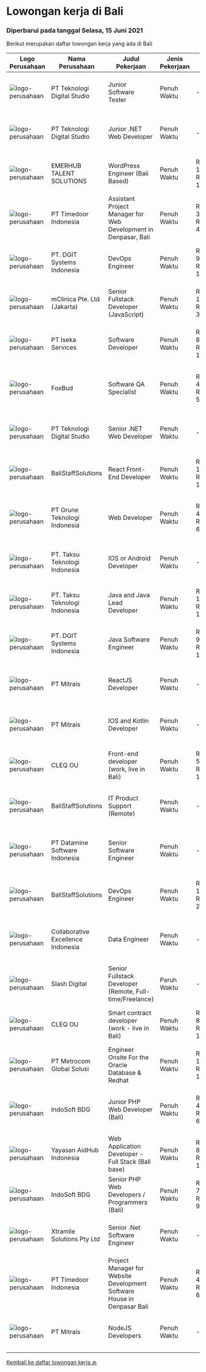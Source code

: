 
  # Lowongan kerja di Bali

  ### Diperbarui pada tanggal Selasa, 15 Juni 2021

  Berikut merupakan daftar lowongan kerja yang ada di Bali

  |Logo Perusahaan | Nama Perusahaan | Judul Pekerjaan | Jenis Pekerjaan | Gaji Pekerjaan | Lokasi | Deskripsi | Tanggal diunggah | Pranala |
  | -------------- | --------------- | --------------- | --------- | --------- | -------------- | ------- | ----------- | ----------- |
  |![logo-perusahaan](https://image-service-cdn.seek.com.au/2c8f060e5cc9c764aa1c8c5e93e0ea44df35bf63/ee4dce1061f3f616224767ad58cb2fc751b8d2dc)|PT Teknologi Digital Studio|Junior Software Tester|Penuh Waktu|---|Denpasar|Job Descriptions Performs functional testing for applications and write test reports following company's standard Reports any defects found during the...|Senin, 14 Juni 2021|https://www.jobstreet.co.id/id/job/junior-software-tester-3555740?token=0~3360af5e-c9fe-4c6f-bcf6-4a07bc9e5d3a&sectionRank=1&jobId=jobstreet-id-job-3555740|
|![logo-perusahaan](https://image-service-cdn.seek.com.au/2c8f060e5cc9c764aa1c8c5e93e0ea44df35bf63/ee4dce1061f3f616224767ad58cb2fc751b8d2dc)|PT Teknologi Digital Studio|Junior .NET Web Developer|Penuh Waktu|---|Denpasar|Roles and Responsibilities You will be working in a SCRUM team consisting of multiple roles such as PO, Developers, QA, and BA to develop cutting edge...|Senin, 14 Juni 2021|https://www.jobstreet.co.id/id/job/junior-net-web-developer-3555759?token=0~3360af5e-c9fe-4c6f-bcf6-4a07bc9e5d3a&sectionRank=2&jobId=jobstreet-id-job-3555759|
|![logo-perusahaan](https://image-service-cdn.seek.com.au/956863e93e04787db617ea3231d4e0793b12d127/ee4dce1061f3f616224767ad58cb2fc751b8d2dc)|EMERHUB TALENT SOLUTIONS|WordPress Engineer (Bali Based)|Penuh Waktu|Rp. 10.000.000-Rp. 17.000.000|Bali|Are you an experienced WordPress engineer looking for your next challenge? We’re on the hunt for someone who’s mastered their craft and is ready to...|Selasa, 15 Juni 2021|https://www.jobstreet.co.id/id/job/wordpress-engineer-bali-based-3556198?token=0~3360af5e-c9fe-4c6f-bcf6-4a07bc9e5d3a&sectionRank=3&jobId=jobstreet-id-job-3556198|
|![logo-perusahaan](https://image-service-cdn.seek.com.au/9f2111bf08df94f0ea97d6b9f360a4952c081dc6/ee4dce1061f3f616224767ad58cb2fc751b8d2dc)|PT Timedoor Indonesia|Assistant Project Manager for Web Development in Denpasar, Bali|Penuh Waktu|Rp. 3.000.000-Rp. 4.500.000|Denpasar|If you want to grow up yourself, Timedoor is one of the best places for your career. Our team has come from various culture. We welcome young people...|Jumat, 11 Juni 2021|https://www.jobstreet.co.id/id/job/assistant-project-manager-for-web-development-in-denpasar-bali-3553579?token=0~3360af5e-c9fe-4c6f-bcf6-4a07bc9e5d3a&sectionRank=4&jobId=jobstreet-id-job-3553579|
|![logo-perusahaan](https://image-service-cdn.seek.com.au/e93bc75036be941b9c3ff3a55670cb236457b0c4/ee4dce1061f3f616224767ad58cb2fc751b8d2dc)|PT. DGIT Systems Indonesia|DevOps Engineer|Penuh Waktu|Rp. 9.000.000-Rp. 18.000.000|Bali|DevOps Engineer The RoleWe are looking for a DevOps Engineer with excellent Linux system administration and management skills to support our teams...|Jumat, 11 Juni 2021|https://www.jobstreet.co.id/id/job/devops-engineer-3544041?token=0~3360af5e-c9fe-4c6f-bcf6-4a07bc9e5d3a&sectionRank=5&jobId=jobstreet-id-job-3544041|
|![logo-perusahaan](https://image-service-cdn.seek.com.au/7665bb5bd589f085f653b36d2f3cbccaf93e5953/ee4dce1061f3f616224767ad58cb2fc751b8d2dc)|mClinica Pte. Ltd (Jakarta)|Senior Fullstack Developer (JavaScript)|Penuh Waktu|Rp. 18.000.000-Rp. 35.000.000|Bali|mClinica is hiring for a Senior Fullstack Developer to serve our clients in Southeast Asia and support our growth regionally and globally. We are...|Senin, 14 Juni 2021|https://www.jobstreet.co.id/id/job/senior-fullstack-developer-javascript-3555534?token=0~3360af5e-c9fe-4c6f-bcf6-4a07bc9e5d3a&sectionRank=6&jobId=jobstreet-id-job-3555534|
|![logo-perusahaan](https://image-service-cdn.seek.com.au/48f17f16a37d7ca19186c95222634d777fe9e0bf/ee4dce1061f3f616224767ad58cb2fc751b8d2dc)|PT Iseka Services|Software Developer|Penuh Waktu|Rp. 8.000.000-Rp. 11.000.000|Badung|PT Iseka Services is an exciting new technology provider whose main goal is to help companies of all sizes transfer to the Digital World utilising...|Jumat, 11 Juni 2021|https://www.jobstreet.co.id/id/job/software-developer-3554415?token=0~3360af5e-c9fe-4c6f-bcf6-4a07bc9e5d3a&sectionRank=7&jobId=jobstreet-id-job-3554415|
|![logo-perusahaan](https://image-service-cdn.seek.com.au/2ecc601aa3ebe2a9a77a9914125a5eed17c5fdd3/ee4dce1061f3f616224767ad58cb2fc751b8d2dc)|FoxBud|Software QA Specialist|Penuh Waktu|Rp. 4.000.000-Rp. 5.000.000|Badung|Requirements:SEA or Eastern Europe region1 year software QA experience1 year Unity3d (unity.com) experiencePreferred:Card Battler experience preferred...|Senin, 14 Juni 2021|https://www.jobstreet.co.id/id/job/software-qa-specialist-3555479?token=0~3360af5e-c9fe-4c6f-bcf6-4a07bc9e5d3a&sectionRank=8&jobId=jobstreet-id-job-3555479|
|![logo-perusahaan](https://image-service-cdn.seek.com.au/2c8f060e5cc9c764aa1c8c5e93e0ea44df35bf63/ee4dce1061f3f616224767ad58cb2fc751b8d2dc)|PT Teknologi Digital Studio|Senior .NET Web Developer|Penuh Waktu|---|Denpasar|JOB DESCRIPTIONS You will working in a SCRUM team consisting of multiple roles such as PO, Developers, QA, and BA to develop cutting edge .NET web...|Senin, 14 Juni 2021|https://www.jobstreet.co.id/id/job/senior-net-web-developer-3555767?token=0~3360af5e-c9fe-4c6f-bcf6-4a07bc9e5d3a&sectionRank=9&jobId=jobstreet-id-job-3555767|
|![logo-perusahaan](https://us.123rf.com/450wm/pavelstasevich/pavelstasevich1811/pavelstasevich181101027/112815900-stock-vector-no-image-available-icon-flat-vector.jpg?ver=6)|BaliStaffSolutions|React Front-End Developer|Penuh Waktu|Rp. 14.000.000-Rp. 19.600.000|Bali|Translate Requirements into clean code, focusing on functionality and feature deployment Maintain, secure and deploy production code using automated...|Kamis, 10 Juni 2021|https://www.jobstreet.co.id/id/job/react-front-end-developer-3552655?token=0~3360af5e-c9fe-4c6f-bcf6-4a07bc9e5d3a&sectionRank=10&jobId=jobstreet-id-job-3552655|
|![logo-perusahaan](https://image-service-cdn.seek.com.au/bce4433421cbd6d3fbcd407460c54cc5d2693753/ee4dce1061f3f616224767ad58cb2fc751b8d2dc)|PT Grune Teknologi Indonesia|Web Developer|Penuh Waktu|Rp. 4.000.000-Rp. 6.000.000|Denpasar|Job Descriptions: Write programming code, either from scratch or adapting from other source code to meet business requirements. Candidates can choose...|Kamis, 10 Juni 2021|https://www.jobstreet.co.id/id/job/web-developer-3543795?token=0~3360af5e-c9fe-4c6f-bcf6-4a07bc9e5d3a&sectionRank=11&jobId=jobstreet-id-job-3543795|
|![logo-perusahaan](https://image-service-cdn.seek.com.au/cdad7eadbef6a47d2c5b4d08a7c1b9886e8f7f8f/ee4dce1061f3f616224767ad58cb2fc751b8d2dc)|PT. Taksu Teknologi Indonesia|IOS or Android Developer|Penuh Waktu|---|Bali|Join Our Team, we are Hiring!We’re looking for a Dedicated also dynamic engineer to join us as a team to be in the position of iOS or Android...|Jumat, 11 Juni 2021|https://www.jobstreet.co.id/id/job/ios-or-android-developer-3539194?token=0~3360af5e-c9fe-4c6f-bcf6-4a07bc9e5d3a&sectionRank=12&jobId=jobstreet-id-job-3539194|
|![logo-perusahaan](https://image-service-cdn.seek.com.au/cdad7eadbef6a47d2c5b4d08a7c1b9886e8f7f8f/ee4dce1061f3f616224767ad58cb2fc751b8d2dc)|PT. Taksu Teknologi Indonesia|Java and Java Lead Developer|Penuh Waktu|Rp. 10.000.000-Rp. 15.000.000|Bali|Java DeveloperWe are looking for highly motivated and hands-on developers with experience in building billing systems in Java across the full software...|Sabtu, 12 Juni 2021|https://www.jobstreet.co.id/id/job/java-and-java-lead-developer-3546080?token=0~3360af5e-c9fe-4c6f-bcf6-4a07bc9e5d3a&sectionRank=13&jobId=jobstreet-id-job-3546080|
|![logo-perusahaan](https://image-service-cdn.seek.com.au/e93bc75036be941b9c3ff3a55670cb236457b0c4/ee4dce1061f3f616224767ad58cb2fc751b8d2dc)|PT. DGIT Systems Indonesia|Java Software Engineer|Penuh Waktu|Rp. 9.000.000-Rp. 18.000.000|Badung|We are looking for a talented Java engineer to join an experienced team of engineers working on our flagship to work remotely for our...|Rabu, 09 Juni 2021|https://www.jobstreet.co.id/id/job/java-software-engineer-3542502?token=0~3360af5e-c9fe-4c6f-bcf6-4a07bc9e5d3a&sectionRank=14&jobId=jobstreet-id-job-3542502|
|![logo-perusahaan](https://image-service-cdn.seek.com.au/969b0c47f133a1e0155056a5d964c63953dd6304/ee4dce1061f3f616224767ad58cb2fc751b8d2dc)|PT Mitrais|ReactJS Developer|Penuh Waktu|---|Bali|We're urgently looking for experienced ReactJS Developers to be part of our team for an immediate start.Our client is a consultancy focused company...|Rabu, 09 Juni 2021|https://www.jobstreet.co.id/id/job/reactjs-developer-3542719?token=0~3360af5e-c9fe-4c6f-bcf6-4a07bc9e5d3a&sectionRank=15&jobId=jobstreet-id-job-3542719|
|![logo-perusahaan](https://image-service-cdn.seek.com.au/969b0c47f133a1e0155056a5d964c63953dd6304/ee4dce1061f3f616224767ad58cb2fc751b8d2dc)|PT Mitrais|IOS and Kotlin Developer|Penuh Waktu|---|Bali|Build your Career with Mitrais !  We're looking for experienced iOS and Kotlin Developer to be part of our team. What will you be doing?  Liase with...|Rabu, 09 Juni 2021|https://www.jobstreet.co.id/id/job/ios-and-kotlin-developer-3551261?token=0~3360af5e-c9fe-4c6f-bcf6-4a07bc9e5d3a&sectionRank=16&jobId=jobstreet-id-job-3551261|
|![logo-perusahaan](https://image-service-cdn.seek.com.au/83f6c0a379be672bd3733ebae34ee48ae48afc54/ee4dce1061f3f616224767ad58cb2fc751b8d2dc)|CLEQ OU|Front-end developer (work, live in Bali)|Penuh Waktu|Rp. 5.000.000-Rp. 10.000.000|Badung|About ItsavirusItsavirus is a software company with offices in Bali, Singapore and Amsterdam. With a relative small group of people, we work on great...|Selasa, 08 Juni 2021|https://www.jobstreet.co.id/id/job/front-end-developer-work-live-in-bali-3550422?token=0~3360af5e-c9fe-4c6f-bcf6-4a07bc9e5d3a&sectionRank=17&jobId=jobstreet-id-job-3550422|
|![logo-perusahaan](https://us.123rf.com/450wm/pavelstasevich/pavelstasevich1811/pavelstasevich181101027/112815900-stock-vector-no-image-available-icon-flat-vector.jpg?ver=6)|BaliStaffSolutions|IT Product Support (Remote)|Penuh Waktu|---|Bali|The largest vertically integrated, omni-channel fashion brand in Singapore with country offices in Indonesia and Malaysia is looking to hire a IT...|Selasa, 08 Juni 2021|https://www.jobstreet.co.id/id/job/it-product-support-remote-3550806?token=0~3360af5e-c9fe-4c6f-bcf6-4a07bc9e5d3a&sectionRank=18&jobId=jobstreet-id-job-3550806|
|![logo-perusahaan](https://image-service-cdn.seek.com.au/5fcc638e90b6bfa5413c6b018faccdd8126658c9/ee4dce1061f3f616224767ad58cb2fc751b8d2dc)|PT Datamine Software Indonesia|Senior Software Engineer|Penuh Waktu|---|Badung|Senior Software Engineer Datamine SoftwareAbout the BusinessDatamine is a world leading provider of technology to plan and manage mining operations....|Jumat, 11 Juni 2021|https://www.jobstreet.co.id/id/job/senior-software-engineer-3553786?token=0~3360af5e-c9fe-4c6f-bcf6-4a07bc9e5d3a&sectionRank=19&jobId=jobstreet-id-job-3553786|
|![logo-perusahaan](https://us.123rf.com/450wm/pavelstasevich/pavelstasevich1811/pavelstasevich181101027/112815900-stock-vector-no-image-available-icon-flat-vector.jpg?ver=6)|BaliStaffSolutions|DevOps Engineer|Penuh Waktu|Rp. 14.000.000-Rp. 20.000.000|Bali|●      Maintain, secure and deploy production pipelines using AWS and automated deployment techniques. ●      Implementation of security and data...|Kamis, 10 Juni 2021|https://www.jobstreet.co.id/id/job/devops-engineer-3552587?token=0~3360af5e-c9fe-4c6f-bcf6-4a07bc9e5d3a&sectionRank=20&jobId=jobstreet-id-job-3552587|
|![logo-perusahaan](https://image-service-cdn.seek.com.au/7145b1ba6bc0dbd678e2bf86d776dd2b1b9b81f6/ee4dce1061f3f616224767ad58cb2fc751b8d2dc)|Collaborative Excellence Indonesia|Data Engineer|Penuh Waktu|---|Bali|Job Description Develops or modifies data models, ETL processes, and BI tool solutions Ensures appropriate documentation for all development and...|Senin, 07 Juni 2021|https://www.jobstreet.co.id/id/job/data-engineer-3549573?token=0~3360af5e-c9fe-4c6f-bcf6-4a07bc9e5d3a&sectionRank=21&jobId=jobstreet-id-job-3549573|
|![logo-perusahaan](https://image-service-cdn.seek.com.au/691a7005ffbb480fc7ecba50c99c21b92f346076/ee4dce1061f3f616224767ad58cb2fc751b8d2dc)|Slash Digital|Senior Fullstack Developer (Remote, Full-time/Freelance)|Paruh Waktu|---|Badung|About SlashSlash is a Build Studio. We build remote, autonomous teams to help innovators develop software, products and hi-tech startups. We also...|Kamis, 10 Juni 2021|https://www.jobstreet.co.id/id/job/senior-fullstack-developer-remote-full-time-freelance-3553361?token=0~3360af5e-c9fe-4c6f-bcf6-4a07bc9e5d3a&sectionRank=22&jobId=jobstreet-id-job-3553361|
|![logo-perusahaan](https://image-service-cdn.seek.com.au/83f6c0a379be672bd3733ebae34ee48ae48afc54/ee4dce1061f3f616224767ad58cb2fc751b8d2dc)|CLEQ OU|Smart contract developer (work - live in Bali)|Penuh Waktu|Rp. 8.000.000-Rp. 12.000.000|Badung|About ItsavirusItsavirus is a software company with offices in Bali, Singapore and Amsterdam. We work on great projects that have a positive impact...|Selasa, 08 Juni 2021|https://www.jobstreet.co.id/id/job/smart-contract-developer-work-live-in-bali-3550401?token=0~3360af5e-c9fe-4c6f-bcf6-4a07bc9e5d3a&sectionRank=23&jobId=jobstreet-id-job-3550401|
|![logo-perusahaan](https://image-service-cdn.seek.com.au/34a14b63d99dfe5d5c55cdaade1453def61488b5/ee4dce1061f3f616224767ad58cb2fc751b8d2dc)|PT Metrocom Global Solusi|Engineer Onsite For the Oracle Database & Redhat|Penuh Waktu|Rp. 10.000.000-Rp. 12.000.000|Bali|Qualification: Have knowledge and experience about the Oracle database 10g, 11g to 12C, along with implementation both on file system or Grid...|Rabu, 09 Juni 2021|https://www.jobstreet.co.id/id/job/engineer-onsite-for-the-oracle-database-redhat-3543240?token=0~3360af5e-c9fe-4c6f-bcf6-4a07bc9e5d3a&sectionRank=24&jobId=jobstreet-id-job-3543240|
|![logo-perusahaan](https://image-service-cdn.seek.com.au/17428c8b49b1d3c23dc8ef96eed550ffcf971e54/ee4dce1061f3f616224767ad58cb2fc751b8d2dc)|IndoSoft BDG|Junior PHP Web Developer (Bali)|Penuh Waktu|Rp. 4.000.000-Rp. 6.000.000|Kuta|Kami IndoSoft sedang mencari Junior PHP Web Developer.  Requirements  Lulusan Diploma / S1 Strong in english Pengalaman minimal 1 tahun di bidang PHP...|Minggu, 06 Juni 2021|https://www.jobstreet.co.id/id/job/junior-php-web-developer-bali-3548038?token=0~3360af5e-c9fe-4c6f-bcf6-4a07bc9e5d3a&sectionRank=25&jobId=jobstreet-id-job-3548038|
|![logo-perusahaan](https://image-service-cdn.seek.com.au/9b692f209622949279e729a0faf85c537e22289b/ee4dce1061f3f616224767ad58cb2fc751b8d2dc)|Yayasan AidHub Indonesia|Web Application Developer - Full Stack (Bali base)|Penuh Waktu|Rp. 8.000.000-Rp. 11.000.000|Kuta|Responsibilities: This role will report to the IT Manager Candidate must be able to manage the complete software development process of the our...|Sabtu, 05 Juni 2021|https://www.jobstreet.co.id/id/job/web-application-developer-full-stack-bali-base-3534843?token=0~3360af5e-c9fe-4c6f-bcf6-4a07bc9e5d3a&sectionRank=26&jobId=jobstreet-id-job-3534843|
|![logo-perusahaan](https://image-service-cdn.seek.com.au/17428c8b49b1d3c23dc8ef96eed550ffcf971e54/ee4dce1061f3f616224767ad58cb2fc751b8d2dc)|IndoSoft BDG|Senior PHP Web Developers / Programmers (Bali)|Penuh Waktu|Rp. 7.000.000-Rp. 9.000.000|Kuta|Dibutuhkan Senior PHP Web Developer / ProgrammerJob Description:  Programming of websites, web shops, software development etc.  Requirements: ...|Minggu, 06 Juni 2021|https://www.jobstreet.co.id/id/job/senior-php-web-developers-programmers-bali-3548042?token=0~3360af5e-c9fe-4c6f-bcf6-4a07bc9e5d3a&sectionRank=27&jobId=jobstreet-id-job-3548042|
|![logo-perusahaan](https://image-service-cdn.seek.com.au/886dbb766c5bd832cea6f1bb5b5374b094ca8917/ee4dce1061f3f616224767ad58cb2fc751b8d2dc)|Xtramile Solutions Pty Ltd|Senior .Net Software Engineer|Penuh Waktu|---|Bali|Innovative job opportunity offering a high salary package, attractive bonus remuneration and full remote working arrangement.This role will help...|Jumat, 04 Juni 2021|https://www.jobstreet.co.id/id/job/senior-net-software-engineer-3533449?token=0~3360af5e-c9fe-4c6f-bcf6-4a07bc9e5d3a&sectionRank=28&jobId=jobstreet-id-job-3533449|
|![logo-perusahaan](https://image-service-cdn.seek.com.au/9f2111bf08df94f0ea97d6b9f360a4952c081dc6/ee4dce1061f3f616224767ad58cb2fc751b8d2dc)|PT Timedoor Indonesia|Project Manager for Website Development Software House in Denpasar Bali|Penuh Waktu|Rp. 4.000.000-Rp. 6.000.000|Bali|If you want to grow up yourself, Timedoor is one of the best places for your career. Our team has come from various culture. We welcome young people...|Selasa, 01 Juni 2021|https://www.jobstreet.co.id/id/job/project-manager-for-website-development-software-house-in-denpasar-bali-3530056?token=0~3360af5e-c9fe-4c6f-bcf6-4a07bc9e5d3a&sectionRank=29&jobId=jobstreet-id-job-3530056|
|![logo-perusahaan](https://image-service-cdn.seek.com.au/969b0c47f133a1e0155056a5d964c63953dd6304/ee4dce1061f3f616224767ad58cb2fc751b8d2dc)|PT Mitrais|NodeJS Developers|Penuh Waktu|---|Bali|Build your Career with Mitrais! We're urgently looking for experienced NodeJS Developers to be part of our team for an immediate start.Our client is a...|Selasa, 01 Juni 2021|https://www.jobstreet.co.id/id/job/nodejs-developers-3529906?token=0~3360af5e-c9fe-4c6f-bcf6-4a07bc9e5d3a&sectionRank=30&jobId=jobstreet-id-job-3529906|


  [Kembali ke daftar lowongan kerja 🔙](../README.md#daftar-lowongan-kerja)
  